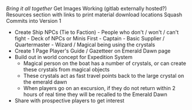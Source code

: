  *Bring it all together*
Get Images Working (gitlab externally hosted?)
Resources section with links to print material download locations
Squash Commits into Version 1
- Create Ship NPCs (Tie to Faction)
		- People who don't / won't / can't fight
		- Deck of NPCs or Minis First
		- Captain
		- Basic Supplier / Quartermaster
		- Wizard / Magical being using the crystals
- Create 1 Page Player's Guide / Gazetteer on Emerald Dawn page
- Build out in world concept for Expedition System
	- Magical person on the boat has a number of crystals, or can create these crystals from magical objects
	- These crystals act as fast travel points back to the large crystal on the emerald dawn
	- When players go on an excursion, if they do not return within 2 hours of real time they will be recalled to the Emerald Dawn
- Share with prospective players to get interest


